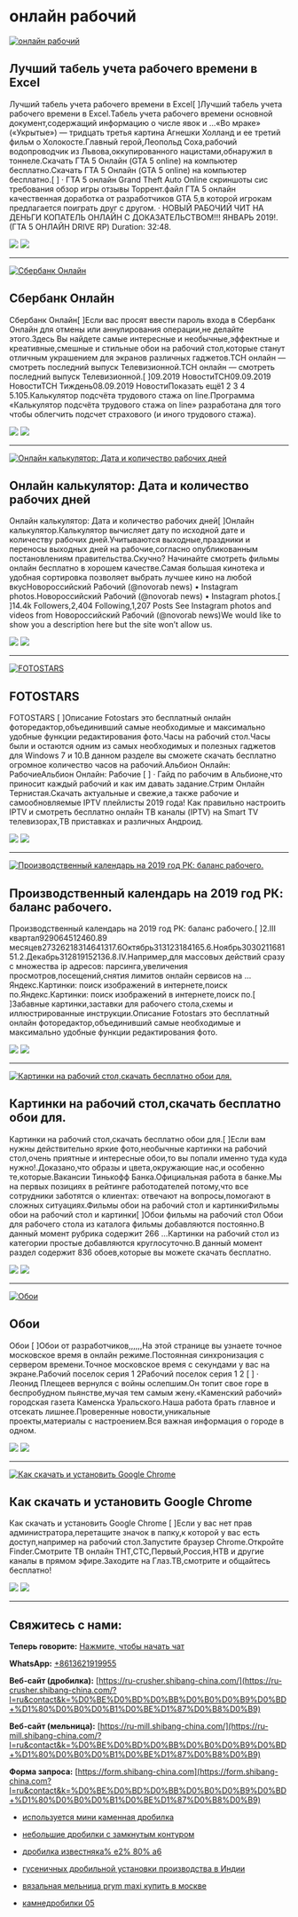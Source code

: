 # онлайн рабочий

<a href="https://swt.shibang-china.com/?l=ru&img&k=%D0%BE%D0%BD%D0%BB%D0%B0%D0%B9%D0%BD+%D1%80%D0%B0%D0%B1%D0%BE%D1%87%D0%B8%D0%B9" target="_blank">![онлайн рабочий](http://static.shibang-china.com/all-800x300/587.jpg)</a>

## Лучший табель учета рабочего времени в Excel
Лучший табель учета рабочего времени в Excel[ ]Лучший табель учета рабочего времени в Excel.Табель учета рабочего времени основной документ,содержащий информацию о числе явок и …&#171;Во мраке&#187; (&#171;Укрытые&#187;) — тридцать третья картина Агнешки Холланд и ее третий фильм о Холокосте.Главный герой,Леопольд Соха,рабочий водопроводчик из Львова,оккупированного нацистами,обнаружил в тоннеле.Скачать ГТА 5 Онлайн (GTA 5 online) на компьютер бесплатно.Скачать ГТА 5 Онлайн (GTA 5 online) на компьютер бесплатно.[ ]&nbsp;&#0183;&#32;ГТА 5 онлайн Grand Theft Auto Online скриншоты сис требования обзор игры отзывы Торрент.файл ГТА 5 онлайн качественная доработка от разработчиков GTA 5,в которой игрокам предлагается поиграть друг с другом.&nbsp;&#0183;&#32;НОВЫЙ РАБОЧИЙ ЧИТ НА ДЕНЬГИ КОПАТЕЛЬ ОНЛАЙН С ДОКАЗАТЕЛЬСТВОМ!!! ЯНВАРЬ 2019!.(ГТА 5 ОНЛАЙН DRIVE RP) Duration: 32:48.


<a href="https://whatsapp.shibangsoft.com/WhatsApp.php" target="_blank" title="WhatsApp">![](http://static.shibang-china.com/icon/whatsapp.png)</a> <a href="https://swt.shibang-china.com/?l=ru&icon&k=%D0%BE%D0%BD%D0%BB%D0%B0%D0%B9%D0%BD+%D1%80%D0%B0%D0%B1%D0%BE%D1%87%D0%B8%D0%B9" target="_blank">![](http://static.shibang-china.com/icon/chat-ru.png)</a>

---

<a href="https://swt.shibang-china.com/?l=ru&img&k=%D0%BE%D0%BD%D0%BB%D0%B0%D0%B9%D0%BD+%D1%80%D0%B0%D0%B1%D0%BE%D1%87%D0%B8%D0%B9" target="_blank">![Сбербанк Онлайн](http://static.shibang-china.com/all-800x300/737.jpg)</a>

## Сбербанк Онлайн
Сбербанк Онлайн[ ]Если вас просят ввести пароль входа в Сбербанк Онлайн для отмены или аннулирования операции,не делайте этого.Здесь Вы найдете самые интересные и необычные,эффектные и креативные,смешные и стильные обои на рабочий стол,которые станут отличным украшением для экранов различных гаджетов.ТСН онлайн — смотреть последний выпуск Телевизионной.ТСН онлайн — смотреть последний выпуск Телевизионной.[ ]09.2019 НовостиТСН09.09.2019 НовостиТСН Тиждень08.09.2019 НовостиПоказать ещё1 2 3 4 5.105.Калькулятор подсчёта трудового стажа on line.Программа &#171;Калькулятор подсчёта трудового стажа on line&#187; разработана для того чтобы облегчить подсчет страхового (и иного трудового стажа).


<a href="https://whatsapp.shibangsoft.com/WhatsApp.php" target="_blank" title="WhatsApp">![](http://static.shibang-china.com/icon/whatsapp.png)</a> <a href="https://swt.shibang-china.com/?l=ru&icon&k=%D0%BE%D0%BD%D0%BB%D0%B0%D0%B9%D0%BD+%D1%80%D0%B0%D0%B1%D0%BE%D1%87%D0%B8%D0%B9" target="_blank">![](http://static.shibang-china.com/icon/chat-ru.png)</a>

---

<a href="https://swt.shibang-china.com/?l=ru&img&k=%D0%BE%D0%BD%D0%BB%D0%B0%D0%B9%D0%BD+%D1%80%D0%B0%D0%B1%D0%BE%D1%87%D0%B8%D0%B9" target="_blank">![Онлайн калькулятор: Дата и количество рабочих дней](http://static.shibang-china.com/all-800x300/434.jpg)</a>

## Онлайн калькулятор: Дата и количество рабочих дней
Онлайн калькулятор: Дата и количество рабочих дней[ ]Онлайн калькулятор.Калькулятор вычисляет дату по исходной дате и количеству рабочих дней.Учитываются выходные,праздники и переносы выходных дней на рабочие,согласно опубликованным постановлениям правительства.Скучно? Начинайте смотреть фильмы онлайн бесплатно в хорошем качестве.Самая большая кинотека и удобная сортировка позволяет выбрать лучшее кино на любой вкусНовороссийский Рабочий (@novorab news) • Instagram photos.Новороссийский Рабочий (@novorab news) • Instagram photos.[ ]14.4k Followers,2,404 Following,1,207 Posts See Instagram photos and videos from Новороссийский Рабочий (@novorab news)We would like to show you a description here but the site won’t allow us.


<a href="https://whatsapp.shibangsoft.com/WhatsApp.php" target="_blank" title="WhatsApp">![](http://static.shibang-china.com/icon/whatsapp.png)</a> <a href="https://swt.shibang-china.com/?l=ru&icon&k=%D0%BE%D0%BD%D0%BB%D0%B0%D0%B9%D0%BD+%D1%80%D0%B0%D0%B1%D0%BE%D1%87%D0%B8%D0%B9" target="_blank">![](http://static.shibang-china.com/icon/chat-ru.png)</a>

---

<a href="https://swt.shibang-china.com/?l=ru&img&k=%D0%BE%D0%BD%D0%BB%D0%B0%D0%B9%D0%BD+%D1%80%D0%B0%D0%B1%D0%BE%D1%87%D0%B8%D0%B9" target="_blank">![FOTOSTARS](http://static.shibang-china.com/all-800x300/1309.jpg)</a>

## FOTOSTARS
FOTOSTARS [ ]Описание Fotostars это бесплатный онлайн фоторедактор,объединивший самые необходимые и максимально удобные функции редактирования фото.Часы на рабочий стол.Часы были и остаются одним из самых необходимых и полезных гаджетов для Windows 7 и 10.В данном разделе вы сможете скачать бесплатно огромное количество часов на рабочий.Альбион Онлайн: РабочиеАльбион Онлайн: Рабочие [ ]&nbsp;&#0183;&#32;Гайд по рабочим в Альбионе,что приносит каждый рабочий и как им давать задание.Стрим Онлайн Тернистая.Скачать актуальные и свежие,а также рабочие и самообновляемые IPTV плейлисты 2019 года! Как правильно настроить IPTV и смотреть бесплатно онлайн ТВ каналы (IPTV) на Smart TV телевизорах,ТВ приставках и различных Андроид.


<a href="https://whatsapp.shibangsoft.com/WhatsApp.php" target="_blank" title="WhatsApp">![](http://static.shibang-china.com/icon/whatsapp.png)</a> <a href="https://swt.shibang-china.com/?l=ru&icon&k=%D0%BE%D0%BD%D0%BB%D0%B0%D0%B9%D0%BD+%D1%80%D0%B0%D0%B1%D0%BE%D1%87%D0%B8%D0%B9" target="_blank">![](http://static.shibang-china.com/icon/chat-ru.png)</a>

---

<a href="https://swt.shibang-china.com/?l=ru&img&k=%D0%BE%D0%BD%D0%BB%D0%B0%D0%B9%D0%BD+%D1%80%D0%B0%D0%B1%D0%BE%D1%87%D0%B8%D0%B9" target="_blank">![Производственный календарь на 2019 год РК: баланс рабочего.](http://static.shibang-china.com/all-800x300/658.jpg)</a>

## Производственный календарь на 2019 год РК: баланс рабочего.
Производственный календарь на 2019 год РК: баланс рабочего.[ ]2.III квартал929064512460.89 месяцев27326218314641317.6Октябрь313123184165.6.Ноябрь303021168151.2.Декабрь312819152136.8.IV.Например,для массовых действий сразу с множества ip адресов: парсинга,увеличения просмотров,посещений,снятия лимитов онлайн сервисов на …Яндекс.Картинки: поиск изображений в интернете,поиск по.Яндекс.Картинки: поиск изображений в интернете,поиск по.[ ]Забавные картинки,заставки для рабочего стола,схемы и иллюстрированные инструкции.Описание Fotostars это бесплатный онлайн фоторедактор,объединивший самые необходимые и максимально удобные функции редактирования фото.


<a href="https://whatsapp.shibangsoft.com/WhatsApp.php" target="_blank" title="WhatsApp">![](http://static.shibang-china.com/icon/whatsapp.png)</a> <a href="https://swt.shibang-china.com/?l=ru&icon&k=%D0%BE%D0%BD%D0%BB%D0%B0%D0%B9%D0%BD+%D1%80%D0%B0%D0%B1%D0%BE%D1%87%D0%B8%D0%B9" target="_blank">![](http://static.shibang-china.com/icon/chat-ru.png)</a>

---

<a href="https://swt.shibang-china.com/?l=ru&img&k=%D0%BE%D0%BD%D0%BB%D0%B0%D0%B9%D0%BD+%D1%80%D0%B0%D0%B1%D0%BE%D1%87%D0%B8%D0%B9" target="_blank">![Картинки на рабочий стол,скачать бесплатно обои для.](http://static.shibang-china.com/all-800x300/1267.jpg)</a>

## Картинки на рабочий стол,скачать бесплатно обои для.
Картинки на рабочий стол,скачать бесплатно обои для.[ ]Если вам нужны действительно яркие фото,необычные картинки на рабочий стол,очень приятные и интересные обои,то вы попали именно туда куда нужно!.Доказано,что образы и цвета,окружающие нас,и особенно те,которые.Вакансии Тинькофф Банка.Официальная работа в банке.Мы на первых позициях в рейтинге работодателей потому,что все сотрудники заботятся о клиентах: отвечают на вопросы,помогают в сложных ситуациях.Фильмы обои на рабочий стол и картинкиФильмы обои на рабочий стол и картинки[ ]Обои фильмы на рабочий стол Обои для рабочего стола из каталога фильмы добавляются постоянно.В данный момент рубрика содержит 266 …Картинки на рабочий стол из категории простые добавляются круглосуточно.В данный момент раздел содержит 836 обоев,которые вы можете скачать бесплатно.


<a href="https://whatsapp.shibangsoft.com/WhatsApp.php" target="_blank" title="WhatsApp">![](http://static.shibang-china.com/icon/whatsapp.png)</a> <a href="https://swt.shibang-china.com/?l=ru&icon&k=%D0%BE%D0%BD%D0%BB%D0%B0%D0%B9%D0%BD+%D1%80%D0%B0%D0%B1%D0%BE%D1%87%D0%B8%D0%B9" target="_blank">![](http://static.shibang-china.com/icon/chat-ru.png)</a>

---

<a href="https://swt.shibang-china.com/?l=ru&img&k=%D0%BE%D0%BD%D0%BB%D0%B0%D0%B9%D0%BD+%D1%80%D0%B0%D0%B1%D0%BE%D1%87%D0%B8%D0%B9" target="_blank">![Обои](http://static.shibang-china.com/all-800x300/102.jpg)</a>

## Обои
Обои [ ]Обои от разработчиков,,,,,,На этой странице вы узнаете точное московское время в онлайн режиме.Постоянная синхронизация с сервером времени.Точное московское время с секундами у вас на экране.Рабочий поселок серия 1 2Рабочий поселок серия 1 2 [ ]&nbsp;&#0183;&#32;Леонид Плещеев вернулся с войны ослепшим.Он топит свое горе в беспробудном пьянстве,мучая тем самым жену.&#171;Каменский рабочий&#187; городская газета Каменска Уральского.Наша работа брать главное и отсекать лишнее.Проверенные новости,уникальные проекты,материалы с настроением.Вся важная информация о городе в одном.


<a href="https://whatsapp.shibangsoft.com/WhatsApp.php" target="_blank" title="WhatsApp">![](http://static.shibang-china.com/icon/whatsapp.png)</a> <a href="https://swt.shibang-china.com/?l=ru&icon&k=%D0%BE%D0%BD%D0%BB%D0%B0%D0%B9%D0%BD+%D1%80%D0%B0%D0%B1%D0%BE%D1%87%D0%B8%D0%B9" target="_blank">![](http://static.shibang-china.com/icon/chat-ru.png)</a>

---

<a href="https://swt.shibang-china.com/?l=ru&img&k=%D0%BE%D0%BD%D0%BB%D0%B0%D0%B9%D0%BD+%D1%80%D0%B0%D0%B1%D0%BE%D1%87%D0%B8%D0%B9" target="_blank">![Как скачать и установить Google Chrome](http://static.shibang-china.com/all-800x300/628.jpg)</a>

## Как скачать и установить Google Chrome
Как скачать и установить Google Chrome [ ]Если у вас нет прав администратора,перетащите значок в папку,к которой у вас есть доступ,например на рабочий стол.Запустите браузер Chrome.Откройте Finder.Смотрите ТВ онлайн ТНТ,СТС,Первый,Россия,НТВ и другие каналы в прямом эфире.Заходите на Глаз.ТВ,смотрите и общайтесь бесплатно!

<a href="https://whatsapp.shibangsoft.com/WhatsApp.php" target="_blank" title="WhatsApp">![](http://static.shibang-china.com/icon/whatsapp.png)</a> <a href="https://swt.shibang-china.com/?l=ru&icon&k=%D0%BE%D0%BD%D0%BB%D0%B0%D0%B9%D0%BD+%D1%80%D0%B0%D0%B1%D0%BE%D1%87%D0%B8%D0%B9" target="_blank">![](http://static.shibang-china.com/icon/chat-ru.png)</a>

---
## Свяжитесь с нами:

**Теперь говорите:** [Нажмите, чтобы начать чат](https://swt.shibang-china.com?l=ru&contact&k=%D0%BE%D0%BD%D0%BB%D0%B0%D0%B9%D0%BD+%D1%80%D0%B0%D0%B1%D0%BE%D1%87%D0%B8%D0%B9)

**WhatsApp:**  [+8613621919955](https://whatsapp.shibangsoft.com/WhatsApp.php)

**Веб-сайт (дробилка):** [https://ru-crusher.shibang-china.com/](https://ru-crusher.shibang-china.com/?l=ru&contact&k=%D0%BE%D0%BD%D0%BB%D0%B0%D0%B9%D0%BD+%D1%80%D0%B0%D0%B1%D0%BE%D1%87%D0%B8%D0%B9)

**Веб-сайт (мельница):** [https://ru-mill.shibang-china.com/](https://ru-mill.shibang-china.com/?l=ru&contact&k=%D0%BE%D0%BD%D0%BB%D0%B0%D0%B9%D0%BD+%D1%80%D0%B0%D0%B1%D0%BE%D1%87%D0%B8%D0%B9)

**Форма запроса:** [https://form.shibang-china.com](https://form.shibang-china.com?l=ru&contact&k=%D0%BE%D0%BD%D0%BB%D0%B0%D0%B9%D0%BD+%D1%80%D0%B0%D0%B1%D0%BE%D1%87%D0%B8%D0%B9)

* [используется мини каменная дробилка](../111/%D0%B8%D1%81%D0%BF%D0%BE%D0%BB%D1%8C%D0%B7%D1%83%D0%B5%D1%82%D1%81%D1%8F%20%D0%BC%D0%B8%D0%BD%D0%B8%20%D0%BA%D0%B0%D0%BC%D0%B5%D0%BD%D0%BD%D0%B0%D1%8F%20%D0%B4%D1%80%D0%BE%D0%B1%D0%B8%D0%BB%D0%BA%D0%B0.md)

* [небольшие дробилки с замкнутым контуром](../120/%D0%BD%D0%B5%D0%B1%D0%BE%D0%BB%D1%8C%D1%88%D0%B8%D0%B5%20%D0%B4%D1%80%D0%BE%D0%B1%D0%B8%D0%BB%D0%BA%D0%B8%20%D1%81%20%D0%B7%D0%B0%D0%BC%D0%BA%D0%BD%D1%83%D1%82%D1%8B%D0%BC%20%D0%BA%D0%BE%D0%BD%D1%82%D1%83%D1%80%D0%BE%D0%BC.md)

* [дробилка известняка% е2% 80% а6](../119/%D0%B4%D1%80%D0%BE%D0%B1%D0%B8%D0%BB%D0%BA%D0%B0%20%D0%B8%D0%B7%D0%B2%D0%B5%D1%81%D1%82%D0%BD%D1%8F%D0%BA%D0%B0%25%20%D0%B52%25%2080%25%20%D0%B06.md)

* [гусеничных дробильной установки производства в Индии](../106/%D0%B3%D1%83%D1%81%D0%B5%D0%BD%D0%B8%D1%87%D0%BD%D1%8B%D1%85%20%D0%B4%D1%80%D0%BE%D0%B1%D0%B8%D0%BB%D1%8C%D0%BD%D0%BE%D0%B9%20%D1%83%D1%81%D1%82%D0%B0%D0%BD%D0%BE%D0%B2%D0%BA%D0%B8%20%D0%BF%D1%80%D0%BE%D0%B8%D0%B7%D0%B2%D0%BE%D0%B4%D1%81%D1%82%D0%B2%D0%B0%20%D0%B2%20%D0%98%D0%BD%D0%B4%D0%B8%D0%B8.md)

* [вязальная мельница prym maxi купить в москве](../112/%D0%B2%D1%8F%D0%B7%D0%B0%D0%BB%D1%8C%D0%BD%D0%B0%D1%8F%20%D0%BC%D0%B5%D0%BB%D1%8C%D0%BD%D0%B8%D1%86%D0%B0%20prym%20maxi%20%D0%BA%D1%83%D0%BF%D0%B8%D1%82%D1%8C%20%D0%B2%20%D0%BC%D0%BE%D1%81%D0%BA%D0%B2%D0%B5.md)

* [камнедробилки 05](../117/%D0%BA%D0%B0%D0%BC%D0%BD%D0%B5%D0%B4%D1%80%D0%BE%D0%B1%D0%B8%D0%BB%D0%BA%D0%B8%2005.md)
